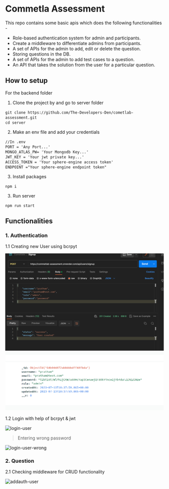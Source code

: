 # Commetla Assessment
This repo contains some basic apis which does the following functionalities -
- Role-based authentication system for admin and participants.
- Create a middleware to differentiate admins from participants.
- A set of APIs for the admin to add, edit or delete the question.
- Storing questions in the DB.
- A set of APIs for the admin to add test cases to a question.
- An API that takes the solution from the user for a particular question.

## How to setup
For the backend folder
1. Clone the project by  and go to server folder<br>
```
git clone https://github.com/The-Developers-Den/cometlab-assessment.git
cd server
```
2. Make an env file and add your credentials
```
//In .env
PORT = 'Any Port...' 
MONGO_ATLAS_PW= 'Your Mongodb Key...' 
JWT_KEY = 'Your jwt private key...'
ACCESS_TOKEN = 'Your sphere-engine access token'
ENDPOINT ="Your sphere-engine endpoint token"
```
3. Install packages
```
npm i
```
3. Run server
```
npm run start 
```

## Functionalities
### 1. Authentication


1.1 Creating new User using bcrpyt <br>

![new-user](assets/signup.png)
![new-user](assets/signup1.png)


1.2 Login with help of bcrpyt & jwt  <br>

![login-user](asset/login.png)

> Entering wrong password

![login-user-wrong](asset/login-wrong.png)

### 2. Question



2.1 Checking middleware for CRUD functionality <br>

![addauth-user](asset/checkauth.png)
